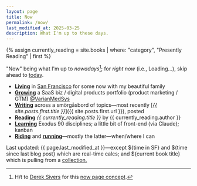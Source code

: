 ```yaml
---
layout: page
title: Now
permalink: /now/
last_modified_at: 2025-03-25
description: What I'm up to these days.
---
```

<div id="postDate" data-post-date="{{ site.posts.first.date | date: '%Y-%m-%dT%H:%M:%SZ' }}"></div>
{% assign currently_reading = site.books | where: "category", "Presently Reading" | first %}

<script src="/assets/js/timediff.js"></script>
<script src="/assets/js/current-date.js"></script>

"Now" being what I'm up to *nowadays*[^1]; for *right now* (i.e., <span id="current-date">Loading...</span>), skip ahead to [today](/today/).

[^1]: H/t to <a href="https://sive.rs/" target="_blank">Derek Sivers</a> for this <a href="https://nownownow.com/about" target="_blank">now page concept</a>.

- **[Living](/domiciles/)** in [San Francisco](/sf/) for some <span id="TimeinSF"></span> now with my beautiful family
- **[Growing](/bio/)** a SaaS biz / digital products portfolio (product marketing / GTM) [@VarianMedSys](https://x.com/VarianMedSys)
- **[Writing](/posts/)** across a smörgåsbord of topics—most recently [*{{ site.posts.first.title }}*]({{ site.posts.first.url }}), posted <span id="timeDifferenceInline"></span>
- **[Reading](/books/)** *{{ currently_reading.title }}* by {{ currently_reading.author }}
- **[Learning](/learning/)** Exodus 90 disciplines; a little bit of front-end (via Claude); kanban
- **[Riding](/cycling/)** and **[running](/running/)**—mostly the latter—when/where I can

<span class="muted small">Last updated: {{ page.last_modified_at }}—except ${time in SF} and ${time since last blog post} which are real-time calcs; and ${current book title} which is pulling from a </span><a class="muted small" href="https://jekyllrb.com/docs/collections/" target="_blank">collection.</a>